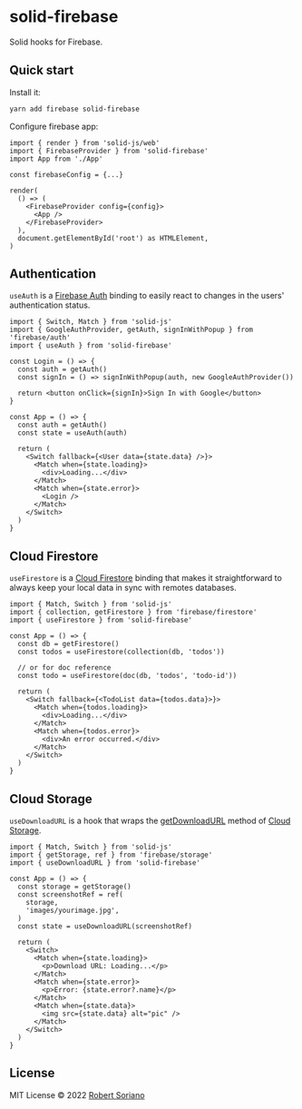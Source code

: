 # solid-firebase

Solid hooks for Firebase.

## Quick start

Install it:

```bash
yarn add firebase solid-firebase
```

Configure firebase app:

```tsx
import { render } from 'solid-js/web'
import { FirebaseProvider } from 'solid-firebase'
import App from './App'

const firebaseConfig = {...}

render(
  () => (
    <FirebaseProvider config={config}>
      <App />
    </FirebaseProvider>
  ),
  document.getElementById('root') as HTMLElement,
)
```

## Authentication

`useAuth` is a [Firebase Auth](https://firebase.google.com/docs/auth) binding to easily react to changes in the users' authentication status.

```tsx
import { Switch, Match } from 'solid-js'
import { GoogleAuthProvider, getAuth, signInWithPopup } from 'firebase/auth'
import { useAuth } from 'solid-firebase'

const Login = () => {
  const auth = getAuth()
  const signIn = () => signInWithPopup(auth, new GoogleAuthProvider())

  return <button onClick={signIn}>Sign In with Google</button>
}

const App = () => {
  const auth = getAuth()
  const state = useAuth(auth)

  return (
    <Switch fallback={<User data={state.data} />}>
      <Match when={state.loading}>
        <div>Loading...</div>
      </Match>
      <Match when={state.error}>
        <Login />
      </Match>
    </Switch>
  )
}
```

## Cloud Firestore

`useFirestore` is a [Cloud Firestore](https://firebase.google.com/docs/firestore) binding that makes it straightforward to always keep your local data in sync with remotes databases.

```tsx
import { Match, Switch } from 'solid-js'
import { collection, getFirestore } from 'firebase/firestore'
import { useFirestore } from 'solid-firebase'

const App = () => {
  const db = getFirestore()
  const todos = useFirestore(collection(db, 'todos'))

  // or for doc reference
  const todo = useFirestore(doc(db, 'todos', 'todo-id'))

  return (
    <Switch fallback={<TodoList data={todos.data}>}>
      <Match when={todos.loading}>
        <div>Loading...</div>
      </Match>
      <Match when={todos.error}>
        <div>An error occurred.</div>
      </Match>
    </Switch>
  )
}
```

## Cloud Storage

`useDownloadURL` is a hook that wraps the [getDownloadURL](https://firebase.google.com/docs/storage/web/download-files#download_data_via_url) method of [Cloud Storage](https://firebase.google.com/docs/storage).

```tsx
import { Match, Switch } from 'solid-js'
import { getStorage, ref } from 'firebase/storage'
import { useDownloadURL } from 'solid-firebase'

const App = () => {
  const storage = getStorage()
  const screenshotRef = ref(
    storage,
    'images/yourimage.jpg',
  )
  const state = useDownloadURL(screenshotRef)

  return (
    <Switch>
      <Match when={state.loading}>
        <p>Download URL: Loading...</p>
      </Match>
      <Match when={state.error}>
        <p>Error: {state.error?.name}</p>
      </Match>
      <Match when={state.data}>
        <img src={state.data} alt="pic" />
      </Match>
    </Switch>
  )
}
```

## License

MIT License © 2022 [Robert Soriano](https://github.com/wobsoriano)